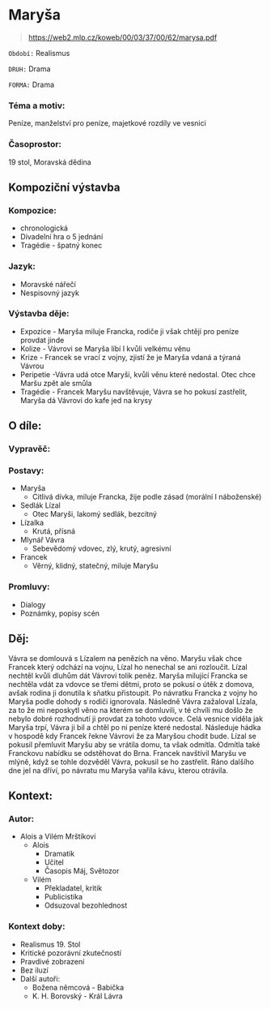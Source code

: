 # Maryša

> https://web2.mlp.cz/koweb/00/03/37/00/62/marysa.pdf

``Období:`` Realismus

``DRUH:`` Drama

``FORMA:`` Drama


### Téma a motiv:
Peníze, manželství pro peníze, majetkové rozdíly ve vesnici

### Časoprostor:
19 stol, Moravská dědina

## Kompoziční výstavba

### Kompozice:
- chronologická
- Divadelní hra o 5 jednání 
- Tragédie - špatný konec


### Jazyk:
- Moravské nářečí
- Nespisovný jazyk

### Výstavba děje:
- Expozice - Maryša miluje Francka, rodiče ji však chtějí pro peníze provdat jinde
- Kolize - Vávrovi se Maryša líbí I kvůli velkému věnu
- Krize - Francek se vrací z vojny, zjistí že je Maryša vdaná a týraná Vávrou
- Peripetie -Vávra udá otce Maryši, kvůli věnu které nedostal. Otec chce Maršu zpět ale smůla
- Tragédie - Francek Maryšu navštěvuje, Vávra se ho pokusí zastřelit, Maryša dá Vávrovi do kafe jed na krysy

## O díle:

### Vypravěč:

### Postavy:
- Maryša
  - Citlivá dívka, miluje Francka, žije podle zásad (morální I náboženské)
- Sedlák Lízal
  - Otec Maryši, lakomý sedlák, bezcitný 
- Lízalka
  - Krutá, přísná 
- Mlynář Vávra
  - Sebevědomý vdovec, zlý, krutý, agresivní
- Francek
  - Věrný, klidný, statečný, miluje Maryšu


### Promluvy:
- Dialogy
- Poznámky, popisy scén
## Děj:

Vávra se domlouvá s Lízalem na penězích na věno. Maryšu však chce Francek který odchází na vojnu, Lízal ho nenechal se ani rozloučit. Lízal nechtěl kvůli dluhům dát Vávrovi tolik peněz. Maryša milující Francka se nechtěla vdát za vdovce se třemi dětmi, proto se pokusí o útěk z domova, avšak rodina ji donutila k sňatku přistoupit. Po návratku Francka z vojny ho Maryša podle dohody s rodiči ignorovala. Následně Vávra zažaloval Lízala, za to že mi neposkytl věno na kterém se domluvili, v té chvíli mu došlo že nebylo dobré rozhodnutí ji provdat za tohoto vdovce. Celá vesnice viděla jak Maryša trpí, Vávra ji bil a chtěl po ni peníze které nedostal. Následuje hádka v hospodě kdy Francek řekne Vávrovi že za Maryšou chodit bude. Lízal se pokusil přemluvit Maryšu aby se vrátila domu, ta však odmítla. Odmítla také Franckovu nabídku se odstěhovat do Brna. Francek navštívil Maryšu ve mlýně, když se tohle dozvěděl Vávra, pokusil se ho zastřelit. Ráno dalšího dne jel na dříví, po návratu mu Maryša vařila kávu, kterou otrávila.

## Kontext:
### Autor:
- Alois a Vilém Mrštíkovi
  - Alois
    - Dramatik
    - Učitel 
    - Časopis Máj, Světozor 
  - Vilém
    - Překladatel, kritik
    - Publicistika
    - Odsuzoval bezohlednost


### Kontext doby:
- Realismus 19. Stol
- Kritické pozorávní zkutečností
- Pravdivé zobrazení
- Bez iluzí
- Další autoři: 
  - Božena němcová - Babička
  - K. H. Borovský - Král Lávra


